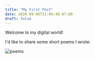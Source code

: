 ```yaml
---
title: "My First Post"
date: 2020-09-06T21:09:48-07:00
draft: false
---
```


Welcome to my digital world!

I'd like to share some short poems I wrote:


![poems](/poems.png)
